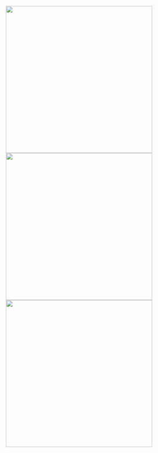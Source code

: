 <p align="center">
<div align="center">
    <!--My Stats-->
    <img src="https://github-readme-stats.vercel.app/api?username=FabioCucu&theme=midnight-purple&show_icons=true&hide_border=true&count_private=true" width="400" />
  <br>
    <!--My Streak-->
    <img src="https://github-readme-streak-stats.herokuapp.com/?user=FabioCucu&theme=midnight-purple&hide_border=true" width="400" />
  <br>
    <!--Most Used Languages-->
    <img src="https://github-readme-stats.vercel.app/api/top-langs/?username=FabioCucu&theme=midnight-purple&show_icons=true&hide_border=true&layout=compact" width="400" />
  </div>
</p>

